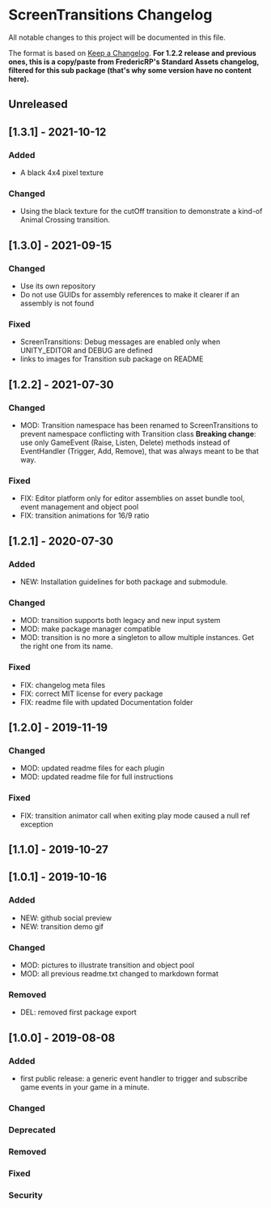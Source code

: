 # ScreenTransitions Changelog
All notable changes to this project will be documented in this file.

The format is based on [Keep a Changelog](https://keepachangelog.com/en/1.0.0/).
**For 1.2.2 release and previous ones, this is a copy/paste from FredericRP's Standard Assets changelog, filtered for this sub package (that's why some version have no content here).**

## Unreleased

## [1.3.1] - 2021-10-12

### Added
- A black 4x4 pixel texture

### Changed
- Using the black texture for the cutOff transition to demonstrate a kind-of Animal Crossing transition.

## [1.3.0] - 2021-09-15

### Changed
- Use its own repository
- Do not use GUIDs for assembly references to make it clearer if an assembly is not found

### Fixed
- ScreenTransitions: Debug messages are enabled only when UNITY_EDITOR and DEBUG are defined
- links to images for Transition sub package on README

## [1.2.2] - 2021-07-30

### Changed
- MOD: Transition namespace has been renamed to ScreenTransitions to prevent namespace conflicting with Transition class
**Breaking change**: use only GameEvent (Raise, Listen, Delete) methods instead of EventHandler (Trigger, Add, Remove), that was always meant to be that way.

### Fixed
- FIX: Editor platform only for editor assemblies on asset bundle tool, event management and object pool
- FIX: transition animations for 16/9 ratio

## [1.2.1] - 2020-07-30

### Added
- NEW: Installation guidelines for both package and submodule.

### Changed
- MOD: transition supports both legacy and new input system
- MOD: make package manager compatible
- MOD: transition is no more a singleton to allow multiple instances. Get the right one from its name.

### Fixed
- FIX: changelog meta files
- FIX: correct MIT license for every package
- FIX: readme file with updated Documentation folder

## [1.2.0] - 2019-11-19

### Changed
- MOD: updated readme files for each plugin
- MOD: updated readme file for full instructions

### Fixed
- FIX: transition animator call when exiting play mode caused a null ref exception

## [1.1.0] - 2019-10-27

## [1.0.1] - 2019-10-16

### Added
- NEW: github social preview
- NEW: transition demo gif

### Changed
- MOD: pictures to illustrate transition and object pool
- MOD: all previous readme.txt changed to markdown format

### Removed
- DEL: removed first package export

## [1.0.0] - 2019-08-08

### Added
- first public release: a generic event handler to trigger and subscribe game events in your game in a minute.

### Changed

### Deprecated

### Removed

### Fixed

### Security
